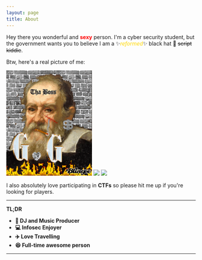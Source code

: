 ```yaml
---
layout: page
title: About
---
```


Hey there you wonderful and <span style="color:red">**sexy**</span> person.
I'm a cyber security student, but the government wants you to believe I am a ✨<span style="color:gold">*reformed*</span>✨ black hat 🎩 ~~script kiddie~~.

Btw, here's a real picture of me:

![](/assets/gal1leo.gif) ![](https://static.wikia.nocookie.net/fandomium/images/b/bc/Obama_sphere.gif) ![](https://media1.giphy.com/media/3jcgPn9fzfaXc1EHJC/giphy.gif)

I also absolutely love participating in **CTFs** so please hit me up if you're looking for players.

<script src="https://www.hackthebox.eu/badge/256459"></script>

<div class="github-card" data-github="GGal1leo" data-width="400" data-height="321" data-theme="medium"></div>
<script src="//cdn.jsdelivr.net/github-cards/latest/widget.js"></script>

---
**TL;DR**

* **🎵 DJ and Music Producer** 
* **💻 Infosec Enjoyer**
* **✈️ Love Travelling**
* **😆 Full-time awesome person**

---

